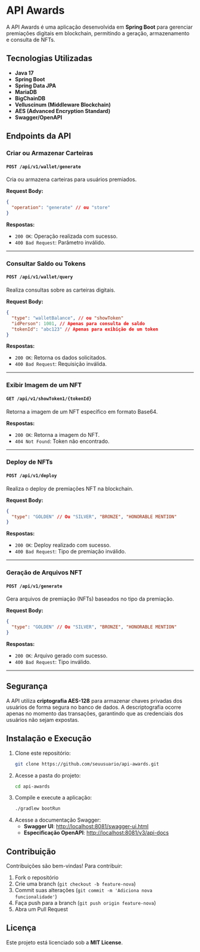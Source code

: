 # API Awards

A API Awards é uma aplicação desenvolvida em **Spring Boot** para gerenciar premiações digitais em blockchain, permitindo a geração, armazenamento e consulta de NFTs.

## Tecnologias Utilizadas

- **Java 17**
- **Spring Boot**
- **Spring Data JPA**
- **MariaDB**
- **BigChainDB**
- **Velluscinum (Middleware Blockchain)**
- **AES (Advanced Encryption Standard)**
- **Swagger/OpenAPI**

## Endpoints da API

### Criar ou Armazenar Carteiras

#### `POST /api/v1/wallet/generate`
Cria ou armazena carteiras para usuários premiados.

**Request Body:**
```json
{
  "operation": "generate" // ou "store"
}
```

**Respostas:**
- `200 OK`: Operação realizada com sucesso.
- `400 Bad Request`: Parâmetro inválido.

---

### Consultar Saldo ou Tokens

#### `POST /api/v1/wallet/query`
Realiza consultas sobre as carteiras digitais.

**Request Body:**
```json
{
  "type": "walletBalance", // ou "showToken"
  "idPerson": 1001, // Apenas para consulta de saldo
  "tokenId": "abc123" // Apenas para exibição de um token
}
```

**Respostas:**
- `200 OK`: Retorna os dados solicitados.
- `400 Bad Request`: Requisição inválida.

---

### Exibir Imagem de um NFT

#### `GET /api/v1/showToken1/{tokenId}`
Retorna a imagem de um NFT específico em formato Base64.

**Respostas:**
- `200 OK`: Retorna a imagem do NFT.
- `404 Not Found`: Token não encontrado.

---

### Deploy de NFTs

#### `POST /api/v1/deploy`
Realiza o deploy de premiações NFT na blockchain.

**Request Body:**
```json
{
  "type": "GOLDEN" // Ou "SILVER", "BRONZE", "HONORABLE MENTION"
}
```

**Respostas:**
- `200 OK`: Deploy realizado com sucesso.
- `400 Bad Request`: Tipo de premiação inválido.

---

### Geração de Arquivos NFT

#### `POST /api/v1/generate`
Gera arquivos de premiação (NFTs) baseados no tipo da premiação.

**Request Body:**
```json
{
  "type": "GOLDEN" // Ou "SILVER", "BRONZE", "HONORABLE MENTION"
}
```

**Respostas:**
- `200 OK`: Arquivo gerado com sucesso.
- `400 Bad Request`: Tipo inválido.

---

## Segurança
A API utiliza **criptografia AES-128** para armazenar chaves privadas dos usuários de forma segura no banco de dados. A descriptografia ocorre apenas no momento das transações, garantindo que as credenciais dos usuários não sejam expostas.

## Instalação e Execução

1. Clone este repositório:
   ```sh
   git clone https://github.com/seuusuario/api-awards.git
   ```
2. Acesse a pasta do projeto:
   ```sh
   cd api-awards
   ```
3. Compile e execute a aplicação:
   ```sh
   ./gradlew bootRun
   ```
4. Acesse a documentação Swagger:
   - **Swagger UI**: [http://localhost:8081/swagger-ui.html](http://localhost:8081/swagger-ui.html)
   - **Especificação OpenAPI**: [http://localhost:8081/v3/api-docs](http://localhost:8081/v3/api-docs)

## Contribuição
Contribuições são bem-vindas! Para contribuir:

1. Fork o repositório
2. Crie uma branch (`git checkout -b feature-nova`)
3. Commit suas alterações (`git commit -m 'Adiciona nova funcionalidade'`)
4. Faça push para a branch (`git push origin feature-nova`)
5. Abra um Pull Request

## Licença
Este projeto está licenciado sob a **MIT License**.

